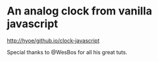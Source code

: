# An analog clock from vanilla javascript
<http://hyoe/github.io/clock-javascript>

Special thanks to @WesBos for all his great tuts.
